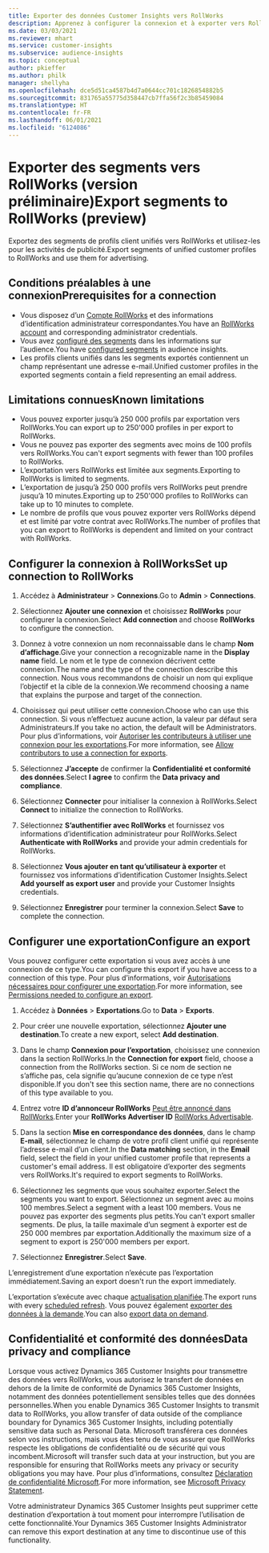 ```yaml
---
title: Exporter des données Customer Insights vers RollWorks
description: Apprenez à configurer la connexion et à exporter vers RollWorks.
ms.date: 03/03/2021
ms.reviewer: mhart
ms.service: customer-insights
ms.subservice: audience-insights
ms.topic: conceptual
author: pkieffer
ms.author: philk
manager: shellyha
ms.openlocfilehash: dce5d51ca4587b4d7a0644cc701c1826854882b5
ms.sourcegitcommit: 831765a55775d358447cb7ffa56f2c3b85459084
ms.translationtype: HT
ms.contentlocale: fr-FR
ms.lasthandoff: 06/01/2021
ms.locfileid: "6124086"
---
```

# <a name="export-segments-to-rollworks-preview"></a><span data-ttu-id="afed1-103">Exporter des segments vers RollWorks (version préliminaire)</span><span class="sxs-lookup"><span data-stu-id="afed1-103">Export segments to RollWorks (preview)</span></span>

<span data-ttu-id="afed1-104">Exportez des segments de profils client unifiés vers RollWorks et utilisez-les pour les activités de publicité.</span><span class="sxs-lookup"><span data-stu-id="afed1-104">Export segments of unified customer profiles to RollWorks and use them for advertising.</span></span> 

## <a name="prerequisites-for-a-connection"></a><span data-ttu-id="afed1-105">Conditions préalables à une connexion</span><span class="sxs-lookup"><span data-stu-id="afed1-105">Prerequisites for a connection</span></span>

-   <span data-ttu-id="afed1-106">Vous disposez d’un [Compte RollWorks](https://www.rollworks.com/) et des informations d’identification administrateur correspondantes.</span><span class="sxs-lookup"><span data-stu-id="afed1-106">You have an [RollWorks account](https://www.rollworks.com/) and corresponding administrator credentials.</span></span>
-   <span data-ttu-id="afed1-107">Vous avez [configuré des segments](segments.md) dans les informations sur l’audience.</span><span class="sxs-lookup"><span data-stu-id="afed1-107">You have [configured segments](segments.md) in audience insights.</span></span>
-   <span data-ttu-id="afed1-108">Les profils clients unifiés dans les segments exportés contiennent un champ représentant une adresse e-mail.</span><span class="sxs-lookup"><span data-stu-id="afed1-108">Unified customer profiles in the exported segments contain a field representing an email address.</span></span>

## <a name="known-limitations"></a><span data-ttu-id="afed1-109">Limitations connues</span><span class="sxs-lookup"><span data-stu-id="afed1-109">Known limitations</span></span>

- <span data-ttu-id="afed1-110">Vous pouvez exporter jusqu’à 250 000 profils par exportation vers RollWorks.</span><span class="sxs-lookup"><span data-stu-id="afed1-110">You can export up to 250'000 profiles in per export to RollWorks.</span></span>
- <span data-ttu-id="afed1-111">Vous ne pouvez pas exporter des segments avec moins de 100 profils vers RollWorks.</span><span class="sxs-lookup"><span data-stu-id="afed1-111">You can't export segments with fewer than 100 profiles to RollWorks.</span></span> 
- <span data-ttu-id="afed1-112">L’exportation vers RollWorks est limitée aux segments.</span><span class="sxs-lookup"><span data-stu-id="afed1-112">Exporting to RollWorks is limited to segments.</span></span>
- <span data-ttu-id="afed1-113">L’exportation de jusqu’à 250 000 profils vers RollWorks peut prendre jusqu’à 10 minutes.</span><span class="sxs-lookup"><span data-stu-id="afed1-113">Exporting up to 250'000 profiles to RollWorks can take up to 10 minutes to complete.</span></span> 
- <span data-ttu-id="afed1-114">Le nombre de profils que vous pouvez exporter vers RollWorks dépend et est limité par votre contrat avec RollWorks.</span><span class="sxs-lookup"><span data-stu-id="afed1-114">The number of profiles that you can export to RollWorks is dependent and limited on your contract with RollWorks.</span></span>

## <a name="set-up-connection-to-rollworks"></a><span data-ttu-id="afed1-115">Configurer la connexion à RollWorks</span><span class="sxs-lookup"><span data-stu-id="afed1-115">Set up connection to RollWorks</span></span>

1. <span data-ttu-id="afed1-116">Accédez à **Administrateur** > **Connexions**.</span><span class="sxs-lookup"><span data-stu-id="afed1-116">Go to **Admin** > **Connections**.</span></span>

1. <span data-ttu-id="afed1-117">Sélectionnez **Ajouter une connexion** et choisissez **RollWorks** pour configurer la connexion.</span><span class="sxs-lookup"><span data-stu-id="afed1-117">Select **Add connection** and choose **RollWorks** to configure the connection.</span></span>

1. <span data-ttu-id="afed1-118">Donnez à votre connexion un nom reconnaissable dans le champ **Nom d’affichage**.</span><span class="sxs-lookup"><span data-stu-id="afed1-118">Give your connection a recognizable name in the **Display name** field.</span></span> <span data-ttu-id="afed1-119">Le nom et le type de connexion décrivent cette connexion.</span><span class="sxs-lookup"><span data-stu-id="afed1-119">The name and the type of the connection describe this connection.</span></span> <span data-ttu-id="afed1-120">Nous vous recommandons de choisir un nom qui explique l’objectif et la cible de la connexion.</span><span class="sxs-lookup"><span data-stu-id="afed1-120">We recommend choosing a name that explains the purpose and target of the connection.</span></span>

1. <span data-ttu-id="afed1-121">Choisissez qui peut utiliser cette connexion.</span><span class="sxs-lookup"><span data-stu-id="afed1-121">Choose who can use this connection.</span></span> <span data-ttu-id="afed1-122">Si vous n’effectuez aucune action, la valeur par défaut sera Administrateurs.</span><span class="sxs-lookup"><span data-stu-id="afed1-122">If you take no action, the default will be Administrators.</span></span> <span data-ttu-id="afed1-123">Pour plus d’informations, voir [Autoriser les contributeurs à utiliser une connexion pour les exportations](connections.md#allow-contributors-to-use-a-connection-for-exports).</span><span class="sxs-lookup"><span data-stu-id="afed1-123">For more information, see [Allow contributors to use a connection for exports](connections.md#allow-contributors-to-use-a-connection-for-exports).</span></span>

1. <span data-ttu-id="afed1-124">Sélectionnez **J’accepte** de confirmer la **Confidentialité et conformité des données**.</span><span class="sxs-lookup"><span data-stu-id="afed1-124">Select **I agree** to confirm the **Data privacy and compliance**.</span></span>

1. <span data-ttu-id="afed1-125">Sélectionnez **Connecter** pour initialiser la connexion à RollWorks.</span><span class="sxs-lookup"><span data-stu-id="afed1-125">Select **Connect** to initialize the connection to RollWorks.</span></span>

1. <span data-ttu-id="afed1-126">Sélectionnez **S’authentifier avec RollWorks** et fournissez vos informations d’identification administrateur pour RollWorks.</span><span class="sxs-lookup"><span data-stu-id="afed1-126">Select **Authenticate with RollWorks** and provide your admin credentials for RollWorks.</span></span>

1. <span data-ttu-id="afed1-127">Sélectionnez **Vous ajouter en tant qu’utilisateur à exporter** et fournissez vos informations d’identification Customer Insights.</span><span class="sxs-lookup"><span data-stu-id="afed1-127">Select **Add yourself as export user** and provide your Customer Insights credentials.</span></span>

1. <span data-ttu-id="afed1-128">Sélectionnez **Enregistrer** pour terminer la connexion.</span><span class="sxs-lookup"><span data-stu-id="afed1-128">Select **Save** to complete the connection.</span></span>

## <a name="configure-an-export"></a><span data-ttu-id="afed1-129">Configurer une exportation</span><span class="sxs-lookup"><span data-stu-id="afed1-129">Configure an export</span></span>

<span data-ttu-id="afed1-130">Vous pouvez configurer cette exportation si vous avez accès à une connexion de ce type.</span><span class="sxs-lookup"><span data-stu-id="afed1-130">You can configure this export if you have access to a connection of this type.</span></span> <span data-ttu-id="afed1-131">Pour plus d’informations, voir [Autorisations nécessaires pour configurer une exportation](export-destinations.md#set-up-a-new-export).</span><span class="sxs-lookup"><span data-stu-id="afed1-131">For more information, see [Permissions needed to configure an export](export-destinations.md#set-up-a-new-export).</span></span>

1. <span data-ttu-id="afed1-132">Accédez à **Données** > **Exportations**.</span><span class="sxs-lookup"><span data-stu-id="afed1-132">Go to **Data** > **Exports**.</span></span>

1. <span data-ttu-id="afed1-133">Pour créer une nouvelle exportation, sélectionnez **Ajouter une destination**.</span><span class="sxs-lookup"><span data-stu-id="afed1-133">To create a new export, select **Add destination**.</span></span>

1. <span data-ttu-id="afed1-134">Dans le champ **Connexion pour l’exportation**, choisissez une connexion dans la section RollWorks.</span><span class="sxs-lookup"><span data-stu-id="afed1-134">In the **Connection for export** field, choose a connection from the RollWorks section.</span></span> <span data-ttu-id="afed1-135">Si ce nom de section ne s’affiche pas, cela signifie qu’aucune connexion de ce type n’est disponible.</span><span class="sxs-lookup"><span data-stu-id="afed1-135">If you don't see this section name, there are no connections of this type available to you.</span></span>

1. <span data-ttu-id="afed1-136">Entrez votre **ID d’annonceur RollWorks** [Peut être annoncé dans RollWorks](https://help.adroll.com/hc/articles/212011838-Advertiser-Profiles).</span><span class="sxs-lookup"><span data-stu-id="afed1-136">Enter your **RollWorks Advertiser ID** [RollWorks Advertisable](https://help.adroll.com/hc/articles/212011838-Advertiser-Profiles).</span></span>

3. <span data-ttu-id="afed1-137">Dans la section **Mise en correspondance des données**, dans le champ **E-mail**, sélectionnez le champ de votre profil client unifié qui représente l’adresse e-mail d’un client.</span><span class="sxs-lookup"><span data-stu-id="afed1-137">In the **Data matching** section, in the **Email** field, select the field in your unified customer profile that represents a customer's email address.</span></span> <span data-ttu-id="afed1-138">Il est obligatoire d’exporter des segments vers RollWorks.</span><span class="sxs-lookup"><span data-stu-id="afed1-138">It's required to export segments to RollWorks.</span></span>

1. <span data-ttu-id="afed1-139">Sélectionnez les segments que vous souhaitez exporter.</span><span class="sxs-lookup"><span data-stu-id="afed1-139">Select the segments you want to export.</span></span> <span data-ttu-id="afed1-140">Sélectionnez un segment avec au moins 100 membres.</span><span class="sxs-lookup"><span data-stu-id="afed1-140">Select a segment with a least 100 members.</span></span> <span data-ttu-id="afed1-141">Vous ne pouvez pas exporter des segments plus petits.</span><span class="sxs-lookup"><span data-stu-id="afed1-141">You can't export smaller segments.</span></span> <span data-ttu-id="afed1-142">De plus, la taille maximale d’un segment à exporter est de 250 000 membres par exportation.</span><span class="sxs-lookup"><span data-stu-id="afed1-142">Additionally the maximum size of a segment to export is 250'000 members per export.</span></span> 

1. <span data-ttu-id="afed1-143">Sélectionnez **Enregistrer**.</span><span class="sxs-lookup"><span data-stu-id="afed1-143">Select **Save**.</span></span>

<span data-ttu-id="afed1-144">L’enregistrement d’une exportation n’exécute pas l’exportation immédiatement.</span><span class="sxs-lookup"><span data-stu-id="afed1-144">Saving an export doesn't run the export immediately.</span></span>

<span data-ttu-id="afed1-145">L’exportation s’exécute avec chaque [actualisation planifiée](system.md#schedule-tab).</span><span class="sxs-lookup"><span data-stu-id="afed1-145">The export runs with every [scheduled refresh](system.md#schedule-tab).</span></span> <span data-ttu-id="afed1-146">Vous pouvez également [exporter des données à la demande](export-destinations.md#run-exports-on-demand).</span><span class="sxs-lookup"><span data-stu-id="afed1-146">You can also [export data on demand](export-destinations.md#run-exports-on-demand).</span></span> 


## <a name="data-privacy-and-compliance"></a><span data-ttu-id="afed1-147">Confidentialité et conformité des données</span><span class="sxs-lookup"><span data-stu-id="afed1-147">Data privacy and compliance</span></span>

<span data-ttu-id="afed1-148">Lorsque vous activez Dynamics 365 Customer Insights pour transmettre des données vers RollWorks, vous autorisez le transfert de données en dehors de la limite de conformité de Dynamics 365 Customer Insights, notamment des données potentiellement sensibles telles que des données personnelles.</span><span class="sxs-lookup"><span data-stu-id="afed1-148">When you enable Dynamics 365 Customer Insights to transmit data to RollWorks, you allow transfer of data outside of the compliance boundary for Dynamics 365 Customer Insights, including potentially sensitive data such as Personal Data.</span></span> <span data-ttu-id="afed1-149">Microsoft transférera ces données selon vos instructions, mais vous êtes tenu de vous assurer que RollWorks respecte les obligations de confidentialité ou de sécurité qui vous incombent.</span><span class="sxs-lookup"><span data-stu-id="afed1-149">Microsoft will transfer such data at your instruction, but you are responsible for ensuring that RollWorks meets any privacy or security obligations you may have.</span></span> <span data-ttu-id="afed1-150">Pour plus d’informations, consultez [Déclaration de confidentialité Microsoft](https://go.microsoft.com/fwlink/?linkid=396732).</span><span class="sxs-lookup"><span data-stu-id="afed1-150">For more information, see [Microsoft Privacy Statement](https://go.microsoft.com/fwlink/?linkid=396732).</span></span>

<span data-ttu-id="afed1-151">Votre administrateur Dynamics 365 Customer Insights peut supprimer cette destination d’exportation à tout moment pour interrompre l’utilisation de cette fonctionnalité.</span><span class="sxs-lookup"><span data-stu-id="afed1-151">Your Dynamics 365 Customer Insights Administrator can remove this export destination at any time to discontinue use of this functionality.</span></span>
